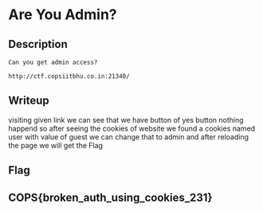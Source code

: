 
# Are You Admin?

## Description

```
Can you get admin access?

http://ctf.copsiitbhu.co.in:21340/
```
## Writeup
visiting given link we can see that we have button of yes button nothing happend so after seeing the cookies of website we found a cookies named user with value of guest we can change that to admin and after reloading the page we will get the Flag
## Flag

## COPS{broken_auth_using_cookies_231}
